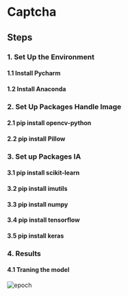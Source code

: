 # Captcha

## Steps

### 1. Set Up the Environment
#### 1.1 Install Pycharm
#### 1.2 Install Anaconda

### 2. Set Up Packages Handle Image 
#### 2.1 pip install opencv-python
#### 2.2 pip install Pillow

### 3. Set up Packages IA
#### 3.1 pip install scikit-learn 
#### 3.2 pip install imutils
#### 3.3 pip install numpy
#### 3.4 pip install tensorflow
#### 3.5 pip install keras

### 4. Results

#### 4.1 Traning the model
![epoch](https://github.com/juarezmeneses/Captcha/assets/3067971/8684fad8-de77-4932-9c10-68df7c02711e)
